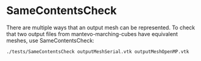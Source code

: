# SameContentsCheck #
There are multiple ways that an output mesh can be represented. To check that two output files
from mantevo-marching-cubes have equivalent meshes, use SameContentsCheck:
```
./tests/SameContentsCheck outputMeshSerial.vtk outputMeshOpenMP.vtk
```
